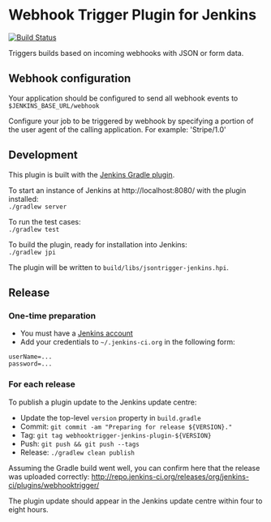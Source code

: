 # Webhook Trigger Plugin for Jenkins

[![Build Status](https://travis-ci.org/dsrowell/webhooktrigger-jenkins-plugin.svg?branch=master)](https://travis-ci.org/dsrowell/webhooktrigger-jenkins-plugin)

Triggers builds based on incoming webhooks with JSON or form data.

## Webhook configuration
Your application should be configured to send all webhook events to
    `$JENKINS_BASE_URL/webhook`
    
Configure your job to be triggered by webhook by specifying a portion of the user agent of the calling application.  For example: 'Stripe/1.0'

## Development
This plugin is built with the [Jenkins Gradle plugin][jpi-plugin].

To start an instance of Jenkins at http://localhost:8080/ with the plugin installed:  
`./gradlew server`

To run the test cases:  
`./gradlew test`

To build the plugin, ready for installation into Jenkins:  
`./gradlew jpi`

The plugin will be written to `build/libs/jsontrigger-jenkins.hpi`.

## Release
### One-time preparation
* You must have a [Jenkins account][jenkins-account]
* Add your credentials to `~/.jenkins-ci.org` in the following form:
```
userName=...
password=...
```

### For each release
To publish a plugin update to the Jenkins update centre:
* Update the top-level `version` property in `build.gradle`
* Commit: `git commit -am "Preparing for release ${VERSION}."`
* Tag: `git tag webhooktrigger-jenkins-plugin-${VERSION}`
* Push: `git push && git push --tags`
* Release: `./gradlew clean publish`

Assuming the Gradle build went well, you can confirm here that the release was uploaded correctly:
http://repo.jenkins-ci.org/releases/org/jenkins-ci/plugins/webhooktrigger/

The plugin update should appear in the Jenkins update centre within four to eight hours.

[jpi-plugin]:https://wiki.jenkins-ci.org/display/JENKINS/Gradle+JPI+Plugin
[jenkins-account]:https://jenkins-ci.org/account/